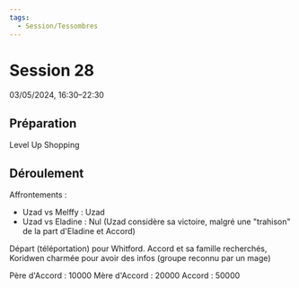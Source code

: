 ```yaml
---
tags:
  - Session/Tessombres
---
```

# Session 28
03/05/2024, 16:30–22:30

## Préparation
Level Up
Shopping
## Déroulement
Affrontements :
- Uzad vs Melffy : Uzad
- Uzad vs Eladine : Nul (Uzad considère sa victoire, malgré une "trahison" de la part d'Eladine et Accord)

Départ (téléportation) pour Whitford.
Accord et sa famille recherchés, Koridwen charmée pour avoir des infos  (groupe reconnu par un mage)

Père d'Accord : 10000
Mère d'Accord : 20000
Accord : 50000